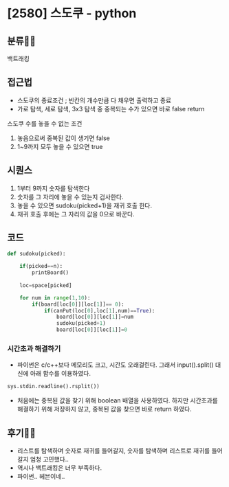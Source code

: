 # [2580] 스도쿠 - python

## 분류👩‍💻
백트래킹          
       
           


## 접근법

- 스도쿠의 종료조건 ; 빈칸의 개수만큼 다 채우면 출력하고 종료
- 가로 탐색, 세로 탐색, 3x3 탐색 중 중복되는 수가 있으면 바로 false return   
     
           
스도쿠 수를 놓을 수 없는 조건
1. 놓음으로써 중복된 값이 생기면 false
2. 1~9까지 모두 놓을 수 있으면 true



## 시퀀스 
1. 1부터 9까지 숫자를 탐색한다
2. 숫자를 그 자리에 놓을 수 있는지 검사한다.
3. 놓을 수 있으면 sudoku(picked+1)을 재귀 호출 한다.
3. 재귀 호출 후에는 그 자리의 값을 0으로 바꾼다.


## 코드

```python
def sudoku(picked):

    if(picked==n):
        printBoard()
    
    loc=space[picked]

    for num in range(1,10):
        if(board[loc[0]][loc[1]]== 0):
            if(canPut(loc[0],loc[1],num)==True):
                board[loc[0]][loc[1]]=num
                sudoku(picked+1)
                board[loc[0]][loc[1]]=0
```                
### 시간초과 해결하기

- 파이썬은 c/c++보다 메모리도 크고, 시간도 오래걸린다. 그래서 input().split() 대신에 아래 함수를 이용하였다.
```python
sys.stdin.readline().rsplit())
```
   
- 처음에는 중복된 값을 찾기 위해 boolean 배열을 사용하였다. 하지만 시간초과를 해결하기 위해 저장하지 않고, 중복된 값을 찾으면 바로 return 하였다.

## 후기🧝‍♀️
- 리스트를 탐색하며 숫자로 재귀를 들어갈지, 숫자를 탐색하며 리스트로 재귀를 들어갈지 엄청 고민했다..
- 역시나 백트래킹은 너무 부족하다.
- 파이썬.. 헤븐이네..

